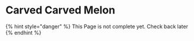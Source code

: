 # Carved Carved Melon

{% hint style="danger" %}
This Page is not complete yet. Check back later
{% endhint %}

